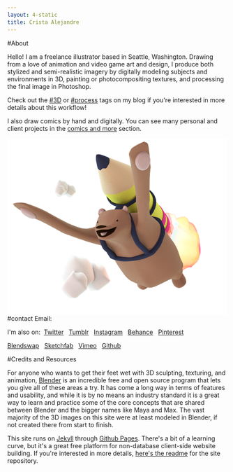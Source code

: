 ```yaml
---
layout: 4-static
title: Crista Alejandre
---
```

#About



Hello! I am a freelance illustrator based in Seattle, Washington. Drawing from a love of animation and video game art and design, I produce both stylized and semi-realistic imagery by digitally modeling subjects and environments in 3D, painting or photocompositing textures, and processing the final image in Photoshop. 

Check out the [#3D](/tags/#3d) or [#process](/tags/#process) tags on my blog if you're interested in more details about this workflow!  

I also draw comics by hand and digitally. You can see many personal and client projects in the [comics and more](/comics-etc/) section. 

<img src="/images/illustration/rocketbear.png" style="float: right">

#contact
<a name="contact"></a>
Email: <script type="text/javascript">
            //<![CDATA[
            <!--
            var x="function f(x){var i,o=\"\",l=x.length;for(i=l-1;i>=0;i--) {try{o+=x.c" +
            "harAt(i);}catch(e){}}return o;}f(\")\\\"function f(x,y){var i,o=\\\"\\\\\\\""+
            "\\\\,l=x.length;for(i=0;i<l;i++){if(i>(111+y))y*=2;y%=127;o+=String.fromCha" +
            "rCode(x.charCodeAt(i)^(y++));}return o;}f(\\\"\\\\\\\\\\\\013\\\\\\\\037\\\\"+
            "\\\\022\\\\\\\\007\\\\\\\\036\\\\\\\\021\\\\\\\\033\\\\\\\\002Y\\\\\\\\017\\"+
            "\\\\\\013\\\\\\\\023\\\\\\\\017\\\\\\\\031\\\\\\\\021\\\\\\\\020(#>b$mtbn4V" +
            ")algcd~({qyzxXzhroi\\\\\\\\1772AMGIEKBUM\\\\\\\\007IDAq\\\\\\\\014\\\\\\\\0" +
            "17DXF_Q\\\\\\\\010j\\\\\\\\025d\\\\\\\\033\\\\\\\\004SYQRP\\\\\\\\000\\\\\\" +
            "\\\\\"\\\\0*71'j)%/!-#*=5\\\\\\\\1771<9iy6f{s`lf\\\"\\\\,111)\\\"(f};)lo,0(" +
            "rtsbus.o nruter};)i(tArahc.x=+o{)--i;0=>i;1-l=i(rof}}{)e(hctac};l=+l;x=+x{y" +
            "rt{)53=!)31/l(tAedoCrahc.x(elihw;lo=l,htgnel.x=lo,\\\"\\\"=o,i rav{)x(f noi" +
            "tcnuf\")"                                                                    ;
            while(x=eval(x));
            //-->
            //]]>
          </script>


I'm also on:&nbsp; 
<i class="fa fa-twitter"></i> [Twitter](//twitter.com/hicrista) &nbsp;
<i class="fa fa-tumblr"></i> [Tumblr](//hicrista.tumblr.com/) &nbsp;
<i class="fa fa-instagram"></i> [Instagram](http://instagram.com/hicrista) &nbsp; 
<i class="fa fa-behance"></i> [Behance](//behance.net/cristaalejandre) &nbsp;
<i class="fa fa-pinterest-p"></i> [Pinterest](//pinterest.com/cristaalejandre) &nbsp;

<i class="fa fa-star"></i> [Blendswap](//blendswap.com/user/hicrista) &nbsp;
<i class="fa fa-star"></i> [Sketchfab](//sketchfab.com/hicrista) &nbsp;
<i class="fa fa-vimeo-square"></i> [Vimeo](//vimeo.com/hicrista) &nbsp;
<i class="fa fa-github-alt"></i> [Github](//github.com/hicrista) &nbsp;
    
#Credits and Resources

For anyone who wants to get their feet wet with 3D sculpting, texturing, and animation, [Blender](//blender.org) is an incredible free and open source program that lets you give all of these areas a try. It has come a long way in terms of features and usability, and while it is by no means an industry standard it is a great way to learn and practice some of the core concepts that are shared between Blender and the bigger names like Maya and Max. The vast majority of the 3D images on this site were at least modeled in Blender, if not created there from start to finish. 

This site runs on [Jekyll](//jekyllrb.com) through [Github Pages](//pages.github.com). There's a bit of a learning curve, but it's a great free platform for non-database client-side website building. If you're interested in more details, [here's the readme](//github.com/hicrista/hicrista.github.io) for the site repository.








